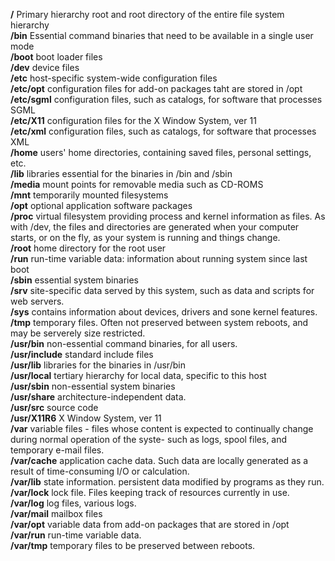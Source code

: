 **/** Primary hierarchy root and root directory of the entire file system hierarchy     
**/bin** Essential command binaries that need to be available in a single user mode      
**/boot** boot loader files     
**/dev** device files     
**/etc** host-specific system-wide configuration files     
**/etc/opt** configuration files for add-on packages taht are stored in /opt      
**/etc/sgml** configuration files, such as catalogs, for software that processes SGML      
**/etc/X11** configuration files for the X Window System, ver 11        
**/etc/xml** configuration files, such as catalogs, for software that processes XML      
**/home** users' home directories, containing saved files, personal settings, etc.      
**/lib** libraries essential for the binaries in /bin and /sbin      
**/media** mount points for removable media such as CD-ROMS  
**/mnt** temporarily mounted filesystems      
**/opt** optional application software packages   
**/proc** virtual filesystem providing process and kernel information as files. As with /dev, the files and directories are generated when your computer starts, or on the fly, as your system is running and things change.    
**/root** home directory for the root user    
**/run** run-time variable data: information about running system since last boot   
**/sbin** essential system binaries   
**/srv** site-specific data served by this system, such as data and scripts for web servers.   
**/sys** contains information about devices, drivers and sone kernel features.   
**/tmp** temporary files. Often not preserved between system reboots, and may be serverely size restricted.  
**/usr/bin** non-essential command binaries, for all users.   
**/usr/include** standard include files   
**/usr/lib** libraries for the binaries in /usr/bin   
**/usr/local** tertiary hierarchy for local data, specific to this host   
**/usr/sbin** non-essential system binaries   
**/usr/share** architecture-independent data.   
**/usr/src** source code     
**/usr/X11R6** X Window System, ver 11   
**/var** variable files - files whose content is expected to continually change during normal operation of the syste- such as logs, spool files, and temporary e-mail files.    
**/var/cache** application cache data. Such data are locally generated as a result of time-consuming I/O or calculation.   
**/var/lib**  state information. persistent data modified by programs as they run.   
**/var/lock** lock file. Files keeping track of resources currently in use.   
**/var/log** log files, various logs.   
**/var/mail** mailbox files   
**/var/opt** variable data from add-on packages that are stored in /opt   
**/var/run** run-time variable data.    
**/var/tmp** temporary files to be preserved between reboots.    



